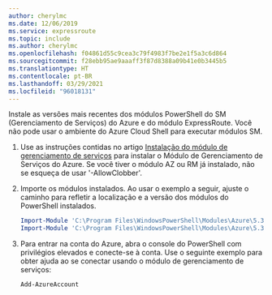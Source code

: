 ```yaml
---
author: cherylmc
ms.date: 12/06/2019
ms.service: expressroute
ms.topic: include
ms.author: cherylmc
ms.openlocfilehash: f04861d55c9cea3c79f4983f7be2e1f5a3c6d864
ms.sourcegitcommit: f28ebb95ae9aaaff3f87d8388a09b41e0b3445b5
ms.translationtype: HT
ms.contentlocale: pt-BR
ms.lasthandoff: 03/29/2021
ms.locfileid: "96018131"
---
```

Instale as versões mais recentes dos módulos PowerShell do SM (Gerenciamento de Serviços) do Azure e do módulo ExpressRoute. Você não pode usar o ambiente do Azure Cloud Shell para executar módulos SM.

1. Use as instruções contidas no artigo [Instalação do módulo de gerenciamento de serviços](/powershell/azure/servicemanagement/install-azure-ps) para instalar o Módulo de Gerenciamento de Serviços do Azure. Se você tiver o módulo AZ ou RM já instalado, não se esqueça de usar '-AllowClobber'.
2. Importe os módulos instalados. Ao usar o exemplo a seguir, ajuste o caminho para refletir a localização e a versão dos módulos do PowerShell instalados.

   ```powershell
   Import-Module 'C:\Program Files\WindowsPowerShell\Modules\Azure\5.3.0\Azure.psd1'
   Import-Module 'C:\Program Files\WindowsPowerShell\Modules\Azure\5.3.0\ExpressRoute\ExpressRoute.psd1'
   ```
3. Para entrar na conta do Azure, abra o console do PowerShell com privilégios elevados e conecte-se à conta. Use o seguinte exemplo para obter ajuda ao se conectar usando o módulo de gerenciamento de serviços:

   ```powershell
   Add-AzureAccount
   ```